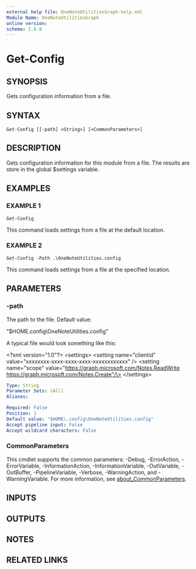 ```yaml
---
external help file: OneNoteUtilitiesGraph-help.xml
Module Name: OneNoteUtilitiesGraph
online version:
schema: 2.0.0
---
```


# Get-Config

## SYNOPSIS
Gets configuration information from a file.

## SYNTAX

```
Get-Config [[-path] <String>] [<CommonParameters>]
```

## DESCRIPTION
Gets configuration information for this module from a file. 
The results are store in the global $settings variable.

## EXAMPLES

### EXAMPLE 1
```
Get-Config
```

This command loads settings from a file at the default location.

### EXAMPLE 2
```
Get-Config -Path .\OneNoteUtilities.config
```

This command loads settings from a file at the specified location.

## PARAMETERS

### -path
The path to the file.
Default value:

"$HOME\.config\OneNoteUtilities.config"

A typical file would look something like this:

\<?xml version="1.0"?\> \<settings\>     \<setting name="clientid" value="xxxxxxxx-xxxx-xxxx-xxxx-xxxxxxxxxxxx" /\>     \<setting name="scope" value="https://graph.microsoft.com/Notes.ReadWrite https://graph.microsoft.com/Notes.Create"/\> \</settings\>

```yaml
Type: String
Parameter Sets: (All)
Aliases:

Required: False
Position: 1
Default value: "$HOME\.config\OneNoteUtilities.config"
Accept pipeline input: False
Accept wildcard characters: False
```

### CommonParameters
This cmdlet supports the common parameters: -Debug, -ErrorAction, -ErrorVariable, -InformationAction, -InformationVariable, -OutVariable, -OutBuffer, -PipelineVariable, -Verbose, -WarningAction, and -WarningVariable. For more information, see [about_CommonParameters](http://go.microsoft.com/fwlink/?LinkID=113216).

## INPUTS

## OUTPUTS

## NOTES

## RELATED LINKS
